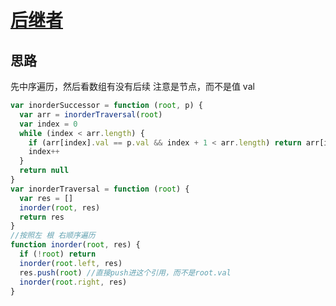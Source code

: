 # [后继者](https://leetcode-cn.com/problems/successor-lcci/)

## 思路

先中序遍历，然后看数组有没有后续
注意是节点，而不是值 val

```js
var inorderSuccessor = function (root, p) {
  var arr = inorderTraversal(root)
  var index = 0
  while (index < arr.length) {
    if (arr[index].val == p.val && index + 1 < arr.length) return arr[index + 1]
    index++
  }
  return null
}
var inorderTraversal = function (root) {
  var res = []
  inorder(root, res)
  return res
}
//按照左 根 右顺序遍历
function inorder(root, res) {
  if (!root) return
  inorder(root.left, res)
  res.push(root) //直接push进这个引用，而不是root.val
  inorder(root.right, res)
}
```
